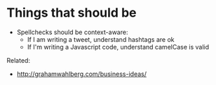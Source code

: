 # Things that should be

* Spellchecks should be context-aware:
    * If I am writing a tweet, understand hashtags are ok
    * If I'm writing a Javascript code, understand camelCase is valid 


Related:

* http://grahamwahlberg.com/business-ideas/
